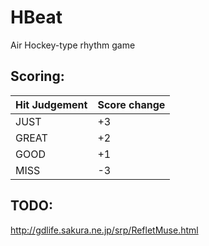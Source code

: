 # HBeat

Air Hockey-type rhythm game 

## Scoring:
Hit Judgement | Score change
--- | ---
JUST|  +3
GREAT |+2
GOOD |  +1
MISS |  -3

## TODO:
http://gdlife.sakura.ne.jp/srp/RefletMuse.html
